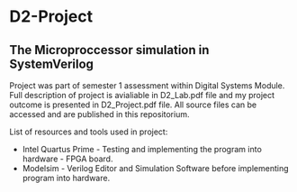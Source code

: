 # D2-Project
## The Microproccessor simulation in SystemVerilog

Project was part of semester 1 assessment within Digital Systems Module. Full description of project is avialiable in D2_Lab.pdf file and my project outcome is presented in D2_Project.pdf file. 
All source files can be accessed and are published in this repositorium.

List of resources and tools used in project:
- Intel Quartus Prime - Testing and implementing the program into hardware - FPGA board.
- Modelsim - Verilog Editor and Simulation Software before implementing program into hardware.
